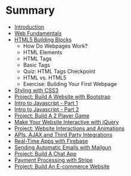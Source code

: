 # Summary

* [Introduction](README.md)
* [Web Fundamentals](web-fundamentals.md)
* [HTML5 Building Blocks](html5-building-blocks.md)
    * How Do Webpages Work?
    * HTML Elements
    * HTML Tags
    * Basic Tags
    * Quiz: HTML Tags Checkpoint
    * HTML vs. HTML5
    * Exercise: Building Your First Webpage
* [Styling with CSS3](styling-with-css3.md)
* [Project: Build A Website with Bootstrap](project-1---bootstrap.md)
* [Intro to Javascript - Part 1](intro-to-javascript---part-1.md)
* [Intro to Javascript - Part 2](intro-to-javascript---part-2.md)
* [Project: Build A 2 Player Game](project-build-a-2-player-game-with-javascript.md)
* [Make Your Website Interactive with jQuery](make-your-website-interactive-with-jquery.md)
* [Project: Website Interactions and Animations](project-website-interactions-and-animations.md)
* [APIs, AJAX and Third Party Integrations](apis-ajax-and-third-party-integrations.md)
* [Real-Time Apps with Firebase](real-time-apps-with-firebase.md)
* [Sending Automatic Emails with Mailgun](sending-automatic-emails-via-mailgun.md)
* [Project: Build A Chat App](project-build-a-chat-app.md)
* [Payment Processing with Stripe](payment-processing-with-stripe.md)
* [Project: Build An E-commerce Website](project-build-an-e-commerce-website.md)

